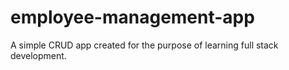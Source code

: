 # employee-management-app

A simple CRUD app created for the purpose of learning full stack development.

